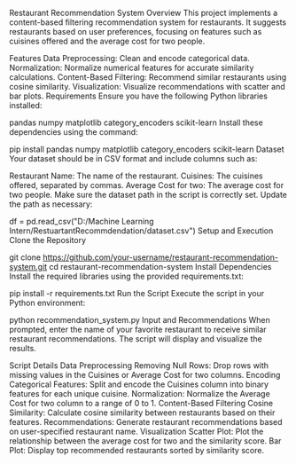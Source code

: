Restaurant Recommendation System
Overview
This project implements a content-based filtering recommendation system for restaurants. It suggests restaurants based on user preferences, focusing on features such as cuisines offered and the average cost for two people.

Features
Data Preprocessing: Clean and encode categorical data.
Normalization: Normalize numerical features for accurate similarity calculations.
Content-Based Filtering: Recommend similar restaurants using cosine similarity.
Visualization: Visualize recommendations with scatter and bar plots.
Requirements
Ensure you have the following Python libraries installed:

pandas
numpy
matplotlib
category_encoders
scikit-learn
Install these dependencies using the command:


pip install pandas numpy matplotlib category_encoders scikit-learn
Dataset
Your dataset should be in CSV format and include columns such as:

Restaurant Name: The name of the restaurant.
Cuisines: The cuisines offered, separated by commas.
Average Cost for two: The average cost for two people.
Make sure the dataset path in the script is correctly set. Update the path as necessary:


df = pd.read_csv("D:/Machine Learning Intern/RestuartantRecommdendation/dataset.csv")
Setup and Execution
Clone the Repository


git clone https://github.com/your-username/restaurant-recommendation-system.git
cd restaurant-recommendation-system
Install Dependencies
Install the required libraries using the provided requirements.txt:


pip install -r requirements.txt
Run the Script
Execute the script in your Python environment:


python recommendation_system.py
Input and Recommendations
When prompted, enter the name of your favorite restaurant to receive similar restaurant recommendations. The script will display and visualize the results.

Script Details
Data Preprocessing
Removing Null Rows: Drop rows with missing values in the Cuisines or Average Cost for two columns.
Encoding Categorical Features: Split and encode the Cuisines column into binary features for each unique cuisine.
Normalization: Normalize the Average Cost for two column to a range of 0 to 1.
Content-Based Filtering
Cosine Similarity: Calculate cosine similarity between restaurants based on their features.
Recommendations: Generate restaurant recommendations based on user-specified restaurant name.
Visualization
Scatter Plot: Plot the relationship between the average cost for two and the similarity score.
Bar Plot: Display top recommended restaurants sorted by similarity score.
